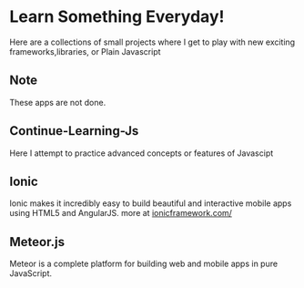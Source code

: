 # Learn Something Everyday!
Here are a collections of small projects where I get to play with new exciting frameworks,libraries, or Plain Javascript

## Note 
These apps are not done. 

## Continue-Learning-Js
Here I attempt to practice advanced concepts or features of Javascipt

## Ionic
Ionic makes it incredibly easy to build beautiful and interactive mobile apps using HTML5 and AngularJS.
more at [ionicframework.com/](http://ionicframework.com/)

## Meteor.js
Meteor is a complete platform for building web and mobile apps in pure JavaScript.


